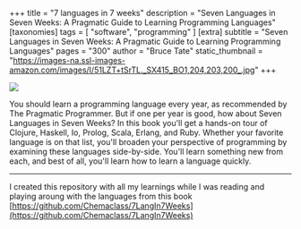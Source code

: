 +++
title = "7 languages in 7 weeks"
description = "Seven Languages in Seven Weeks: A Pragmatic Guide to Learning Programming Languages"
[taxonomies]
tags = [ "software", "programming" ]
[extra]
subtitle = "Seven Languages in Seven Weeks: A Pragmatic Guide to Learning Programming Languages"
pages = "300"
author = "Bruce Tate"
static_thumbnail = "https://images-na.ssl-images-amazon.com/images/I/51LZT+tSrTL._SX415_BO1,204,203,200_.jpg"
+++

<img border="0" src="https://images-na.ssl-images-amazon.com/images/I/51LZT+tSrTL._SX415_BO1,204,203,200_.jpg" >

<!-- more -->

You should learn a programming language every year, as recommended by The Pragmatic Programmer. But if one per year is
good, how about Seven Languages in Seven Weeks? In this book you'll get a hands-on tour of Clojure, Haskell, Io, Prolog,
Scala, Erlang, and Ruby. Whether your favorite language is on that list, you'll broaden your perspective of
programming by examining these languages side-by-side. You'll learn something new from each, and best of all, you'll
learn how to learn a language quickly.

---

I created this repository with all my learnings while I was reading and playing aroung with the languages from this book
[https://github.com/Chemaclass/7LangIn7Weeks](https://github.com/Chemaclass/7LangIn7Weeks)

